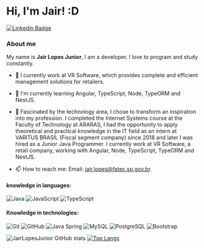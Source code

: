 # Hi, I'm Jair! :D

[![Linkedin Badge](https://img.shields.io/badge/-LinkedIn-blue?style=flat-square&logo=Linkedin&logoColor=white&link=https://www.linkedin.com/in/jairlopesjunior/)](https://www.linkedin.com/in/jair-lopes-1a73211a2/)

### About me

My name is <b>Jair Lopes Junior</b>, I am a developer. I love to program and study constantly.

- 🔭 I currently work at VR Software, which provides complete and efficient management solutions for retailers.

- 🌱 I'm currently learning Angular, TypeScript, Node, TypeORM and NestJS.

- 💬 Fascinated by the technology area, I chose to transform an inspiration into my profession. I completed the Internet Systems course at the Faculty of Technology at ARARAS, I had the opportunity to apply theoretical and practical knowledge in the IT field as an intern at VARITUS BRASIL (Fiscal segment company) since 2018 and later I was hired as a Junior Java Programmer. I currently work at VR Software, a retail company, working with Angular, Node, TypeScript, TypeORM and NestJS.

- 📫 How to reach me: Email: jair.lopes@fatec.sp.gov.br.

#### knowledge in languages:
![Java](https://img.shields.io/badge/-Java-000000?style=flat&logo=java)
![JavaScript](https://img.shields.io/badge/-JavaScript-000000?style=flat&logo=javascript)
![TypeScript](https://img.shields.io/badge/-TypeScript-000000?style=flat&logo=typescript)

#### Knowledge in technologies:
![Git](https://img.shields.io/badge/-Git-222222?style=flat&logo=git&logoColor=F05032)
![GitHub](https://img.shields.io/badge/-GitHub-222222?style=flat&logo=github&logoColor=181717)
![Java Spring](https://img.shields.io/badge/-Spring-222222?style=flat&logo=spring&logoColor=6DB33F)
![MySQL](https://img.shields.io/badge/-MySQL-black?style=flat-square&logo=mysql)
![PostgreSQL](https://img.shields.io/badge/-PostgreSQL-black?style=flat-square&logo=postgresql)
![Bootstrap](https://img.shields.io/badge/-Bootstrap-563D7C?style=flat-square&logo=bootstrap)

![JairLopesJunior GitHub stats](https://github-readme-stats.vercel.app/api?username=JairLopesJunior&layout=compact&theme=vision-friendly-dark)
[![Top Langs](https://github-readme-stats.vercel.app/api/top-langs/?username=JairLopesJunior&show_icons=true,css&layout=compact&theme=vision-friendly-dark)](https://github.com/JairLopesJunior)
